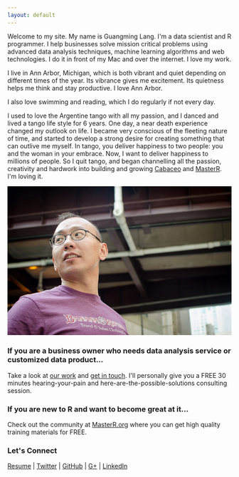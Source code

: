 ```yaml
---
layout: default
---
```


Welcome to my site. My name is Guangming Lang. I'm a data scientist and R programmer. I help businesses solve mission critical problems using advanced data analysis techniques, machine learning algorithms and web technologies. I do it in front of my Mac and over the internet. I love my work. 

I live in Ann Arbor, Michigan, which is both vibrant and quiet depending on different times of the year. Its vibrance gives me excitement. Its quietness helps me think and stay productive. I love Ann Arbor. 

I also love swimming and reading, which I do regularly if not every day.

I used to love the Argentine tango with all my passion, and I danced and lived a tango life style for 6 years. One day, a near death experience changed my outlook on life. I became very conscious of the fleeting nature of time, and started to develop a strong desire for creating something that can outlive me myself. In tango, you deliver happiness to two people: you and the woman in your embrace. Now, I want to deliver happiness to millions of people. So I quit tango, and began channelling all the passion, creativity and hardwork into building and growing [Cabaceo](http://cabaceo.com/) and [MasterR](http://masterr.org). I'm loving it.

![](image/gmlang.jpg)

### If you are a business owner who needs data analysis service or customized data product... 

Take a look at [our work](http://www.cabaceo.com/app.html) and [get in touch](http://www.cabaceo.com/contact.html). I'll personally give you a FREE 30 minutes hearing-your-pain and here-are-the-possible-solutions consulting session. 

### If you are new to R and want to become great at it...

Check out the community at [MasterR.org](http://masterr.org) where you can get high quality training materials for FREE.

### Let's Connect 
[Resume](http://resume.gmlang.com) | 
[Twitter](http://twitter.com/gmlang) | 
[GitHub](http://github.com/gmlang) | 
[G+](https://plus.google.com/+GuangmingLang/posts) | 
[LinkedIn](https://www.linkedin.com/in/gmlang)